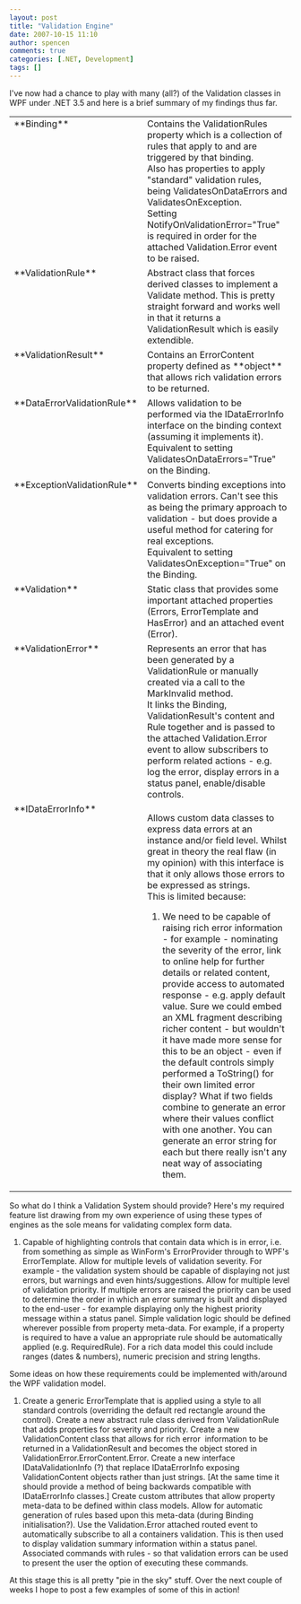 ```yaml
---
layout: post
title: "Validation Engine"
date: 2007-10-15 11:10
author: spencen
comments: true
categories: [.NET, Development]
tags: []
---
```



I've now had a chance to play with many (all?) of the Validation classes in WPF under .NET 3.5 and here is a brief summary of my findings thus far.
 <table cellspacing="0" cellpadding="4" width="633" border="0"> <tbody> <tr> <td valign="top" width="170">**Binding**</td> <td valign="top" width="461">Contains the ValidationRules property which is a collection of rules that apply to and are triggered by that binding.<br>Also has properties to apply "standard" validation rules, being ValidatesOnDataErrors and ValidatesOnException.<br>Setting NotifyOnValidationError="True" is required in order for the attached Validation.Error event to be raised.</td></tr> <tr> <td valign="top" width="177">**ValidationRule**</td> <td valign="top" width="455">Abstract class that forces derived classes to implement a Validate method. This is pretty straight forward and works well in that it returns a ValidationResult which is easily extendible.</td></tr> <tr> <td valign="top" width="183">**ValidationResult**</td> <td valign="top" width="450">Contains an ErrorContent property defined as **object** that allows rich validation errors to be returned.</td></tr> <tr> <td valign="top" width="188">**DataErrorValidationRule**</td> <td valign="top" width="446">Allows validation to be performed via the IDataErrorInfo interface on the binding context (assuming it implements it).<br>Equivalent to setting ValidatesOnDataErrors="True" on the Binding.</td></tr> <tr> <td valign="top" width="192">**ExceptionValidationRule**</td> <td valign="top" width="443">Converts binding exceptions into validation errors. Can't see this as being the primary approach to validation - but does provide a useful method for catering for real exceptions.<br>Equivalent to setting ValidatesOnException="True" on the Binding.</td></tr> <tr> <td valign="top" width="195">**Validation**</td> <td valign="top" width="440">Static class that provides some important attached properties (Errors, ErrorTemplate and HasError) and an attached event (Error).</td></tr> <tr> <td valign="top" width="198">**ValidationError**</td> <td valign="top" width="438">Represents an error that has been generated by a ValidationRule or manually created via a call to the MarkInvalid method.<br>It links the Binding, ValidationResult's content and Rule together and is passed to the attached Validation.Error event to allow subscribers to perform related actions - e.g. log the error, display errors in a status panel, enable/disable controls.</td></tr> <tr> <td valign="top" width="200">**IDataErrorInfo**</td> <td valign="top" width="437"> 

Allows custom data classes to express data errors at an instance and/or field level. Whilst great in theory the real flaw (in my opinion) with this interface is that it only allows those errors to be expressed as strings.<br>This is limited because: 
 

1.  We need to be capable of raising rich error information - for example - nominating the severity of the error, link to online help for further details or related content, provide access to automated response - e.g. apply default value. Sure we could embed an XML fragment describing richer content - but wouldn't it have made more sense for this to be an object - even if the default controls simply performed a ToString() for their own limited error display?  What if two fields combine to generate an error where their values conflict with one another. You can generate an error string for each but there really isn't any neat way of associating them.</td></tr></tbody></table> 

So what do I think a Validation System should provide? Here's my required feature list drawing from my own experience of using these types of engines as the sole means for validating complex form data.
 

1.  Capable of highlighting controls that contain data which is in error, i.e. from something as simple as WinForm's ErrorProvider through to WPF's ErrorTemplate.  Allow for multiple levels of validation severity. For example - the validation system should be capable of displaying not just errors, but warnings and even hints/suggestions.  Allow for multiple level of validation priority. If multiple errors are raised the priority can be used to determine the order in which an error summary is built and displayed to the end-user - for example displaying only the highest priority message within a status panel.  Simple validation logic should be defined wherever possible from property meta-data. For example, if a property is required to have a value an appropriate rule should be automatically applied (e.g. RequiredRule). For a rich data model this could include ranges (dates &amp; numbers), numeric precision and string lengths. 

Some ideas on how these requirements could be implemented with/around the WPF validation model.
 

1.  Create a generic ErrorTemplate that is applied using a style to all standard controls (overriding the default red rectangle around the control).  Create a new abstract rule class derived from ValidationRule that adds properties for severity and priority.  Create a new ValidationContent class that allows for rich error&nbsp; information to be returned in a ValidationResult and becomes the object stored in ValidationError.ErrorContent.Error.  Create a new interface IDataValidationInfo (?) that replace IDataErrorInfo exposing ValidationContent objects rather than just strings. [At the same time it should provide a method of being backwards compatible with IDataErrorInfo classes.]  Create custom attributes that allow property meta-data to be defined within class models. Allow for automatic generation of rules based upon this meta-data (during Binding initialisation?).  Use the Validation.Error attached routed event to automatically subscribe to all a containers validation. This is then used to display validation summary information within a status panel.  Associated commands with rules - so that validation errors can be used to present the user the option of executing these commands. 

 At this stage this is all pretty "pie in the sky" stuff. Over the next couple of weeks I hope to post a few examples of some of this in action!


